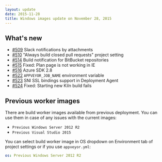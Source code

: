 ```yaml
---
layout: update
date: 2015-11-28
title: Windows images update on November 28, 2015
---
```


## What's new

* [#509](https://github.com/appveyor/ci/issues/509) Slack notifications by attachments
* [#510](https://github.com/appveyor/ci/issues/510) "Always build closed pull requests" project setting
* [#514](https://github.com/appveyor/ci/issues/514) Build notification for BitBucket repositories
* [#515](https://github.com/appveyor/ci/issues/515) Fixed: Plan page is not working in IE
* [#516](https://github.com/appveyor/ci/issues/516) Azure SDK 2.8
* [#522](https://github.com/appveyor/ci/issues/522) `APPVEYOR_JOB_NAME` environment variable
* [#523](https://github.com/appveyor/ci/issues/523) SNI SSL bindings support in Deployment Agent
* [#524](https://github.com/appveyor/ci/issues/524) Fixed: Starting new Kiln build fails

## Previous worker images

There are build worker images available from previous deployment. You can use them in case of any issues with the current images:

* `Previous Windows Server 2012 R2`
* `Previous Visual Studio 2015`

You can select build worker image in OS dropdown on Environment tab of project settings or if you use `appveyor.yml`:

```yaml
os: Previous Windows Server 2012 R2
```
